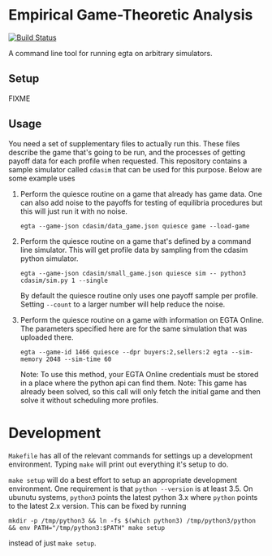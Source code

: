 Empirical Game-Theoretic Analysis
=================================

[![Build Status](https://travis-ci.org/egtaonline/quiesce.svg?branch=master)](https://travis-ci.org/egtaonline/quiesce)

A command line tool for running egta on arbitrary simulators.

Setup
-----

FIXME

Usage
-----

You need a set of supplementary files to actually run this.
These files describe the game that's going to be run, and the processes of getting payoff data for each profile when requested.
This repository contains a sample simulator called `cdasim` that can be used for this purpose.
Below are some example uses

1. Perform the quiesce routine on a game that already has game data.
   One can also add noise to the payoffs for testing of equilibria procedures but this will just run it with no noise.

   ```
   egta --game-json cdasim/data_game.json quiesce game --load-game
   ```

2. Perform the quiesce routine on a game that's defined by a command line simulator.
   This will get profile data by sampling from the cdasim python simulator.

   ```
   egta --game-json cdasim/small_game.json quiesce sim -- python3 cdasim/sim.py 1 --single
   ```

   By default the quiesce routine only uses one payoff sample per profile.
   Setting `--count` to a larger number will help reduce the noise.

3. Perform the quiesce routine on a game with information on EGTA Online.
   The parameters specified here are for the same simulation that was uploaded there.

   ```
   egta --game-id 1466 quiesce --dpr buyers:2,sellers:2 egta --sim-memory 2048 --sim-time 60
   ```

   Note: To use this method, your EGTA Online credentials must be stored in a place where the python api can find them.
   Note: This game has already been solved, so this call will only fetch the initial game and then solve it without scheduling more profiles.


Development
===========

`Makefile` has all of the relevant commands for settings up a development environment.
Typing `make` will print out everything it's setup to do.

`make setup` will do a best effort to setup an appropriate development environment.
One requirement is that `python --version` is at least 3.5.
On ubunutu systems, `python3` points the latest python 3.x where `python` points to the latest 2.x version.
This can be fixed by running

```
mkdir -p /tmp/python3 && ln -fs $(which python3) /tmp/python3/python && env PATH="/tmp/python3:$PATH" make setup
```

instead of just `make setup`.
